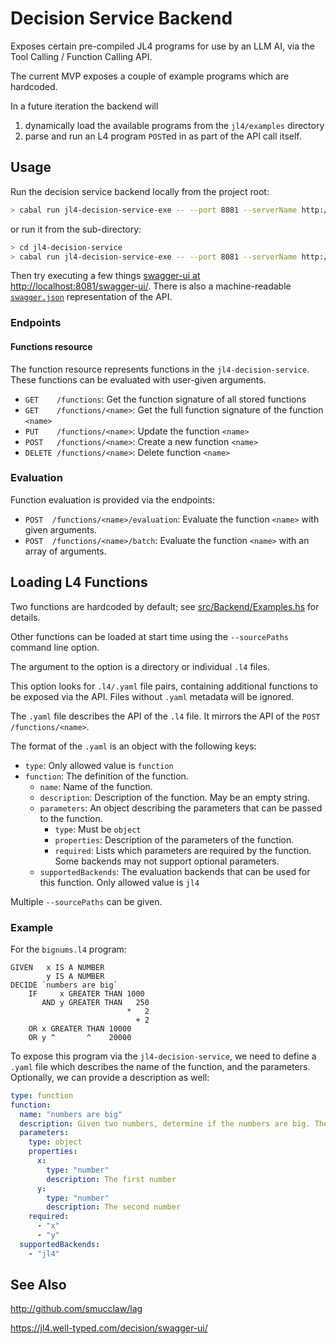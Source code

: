 # Decision Service Backend

Exposes certain pre-compiled JL4 programs for use by an LLM AI, via the Tool Calling / Function Calling API.

The current MVP exposes a couple of example programs which are hardcoded.

In a future iteration the backend will

1. dynamically load the available programs from the `jl4/examples` directory
2. parse and run an L4 program `POST`ed in as part of the API call itself.

## Usage

Run the decision service backend locally from the project root:

```sh
> cabal run jl4-decision-service-exe -- --port 8081 --serverName http://localhost:8081/ --sourcePaths doc/tutorial-code/
```

or run it from the sub-directory:

```sh
> cd jl4-decision-service
> cabal run jl4-decision-service-exe -- --port 8081 --serverName http://localhost:8081/ --sourcePaths ../doc/tutorial-code/
```

Then try executing a few things [swagger-ui at http://localhost:8081/swagger-ui/](http://localhost:8081/swagger-ui/).
There is also a machine-readable [`swagger.json`](http://localhost:8081/swagger.json) representation of the API.

### Endpoints

#### Functions resource

The function resource represents functions in the `jl4-decision-service`.
These functions can be evaluated with user-given arguments.

- `GET    /functions`: Get the function signature of all stored functions
- `GET    /functions/<name>`: Get the full function signature of the function `<name>`
- `PUT    /functions/<name>`: Update the function `<name>`
- `POST   /functions/<name>`: Create a new function `<name>`
- `DELETE /functions/<name>`: Delete function `<name>`

### Evaluation

Function evaluation is provided via the endpoints:

- `POST  /functions/<name>/evaluation`: Evaluate the function `<name>` with given arguments.
- `POST  /functions/<name>/batch`: Evaluate the function `<name>` with an array of arguments.

## Loading L4 Functions

Two functions are hardcoded by default; see [src/Backend/Examples.hs](src/Backend/Examples.hs) for details.

Other functions can be loaded at start time using the `--sourcePaths` command line option.

The argument to the option is a directory or individual `.l4` files.

This option looks for `.l4/.yaml` file pairs, containing additional functions to be exposed via the API. Files without `.yaml` metadata will be ignored.

The `.yaml` file describes the API of the `.l4` file. It mirrors the API of the `POST /functions/<name>`.

The format of the `.yaml` is an object with the following keys:

- `type`: Only allowed value is `function`
- `function`: The definition of the function.
  - `name`: Name of the function.
  - `description`: Description of the function. May be an empty string.
  - `parameters`: An object describing the parameters that can be passed to the function.
    - `type`: Must be `object`
    - `properties`: Description of the parameters of the function.
    - `required`: Lists which parameters are required by the function. Some backends may not support optional parameters.
  - `supportedBackends`: The evaluation backends that can be used for this function. Only allowed value is `jl4`

Multiple `--sourcePaths` can be given.

### Example

For the `bignums.l4` program:

```jl4
GIVEN   x IS A NUMBER
        y IS A NUMBER
DECIDE `numbers are big`
    IF     x GREATER THAN 1000
       AND y GREATER THAN   250
                          *   2
                            + 2
    OR x GREATER THAN 10000
    OR y ^       ^    20000
```

To expose this program via the `jl4-decision-service`, we need to define a `.yaml` file which describes
the name of the function, and the parameters. Optionally, we can provide a description as well:

```yaml
type: function
function:
  name: "numbers are big"
  description: Given two numbers, determine if the numbers are big. The numbers are considered big if they are both big. But they can also be considered big if either of the numbers is very big.
  parameters:
    type: object
    properties:
      x:
        type: "number"
        description: The first number
      y:
        type: "number"
        description: The second number
    required:
      - "x"
      - "y"
  supportedBackends:
    - "jl4"
```

## See Also

http://github.com/smucclaw/lag

https://jl4.well-typed.com/decision/swagger-ui/
